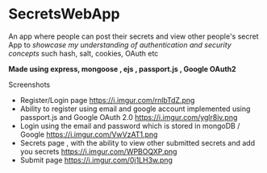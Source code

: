 # SecretsWebApp
An app where people can post their secrets and view other people's secret
App to *showcase my understanding of authentication and security concepts* such hash, salt, cookies, OAuth etc 

**Made using express, mongoose , ejs , passport.js , Google OAuth2**

Screenshots
- Register/Login page
    https://i.imgur.com/rnlbTdZ.png
- Ability to register using email and google account implemented using passport.js and Google OAuth 2.0
    https://i.imgur.com/yglr8iv.png
- Login using the email and password which is stored in mongoDB / Google
    https://i.imgur.com/VwVzAT1.png
- Secrets page , with the ability to view other submitted secrets and add you secrets
    https://i.imgur.com/WPBOQXP.png
- Submit page
    https://i.imgur.com/0j1LH3w.png





